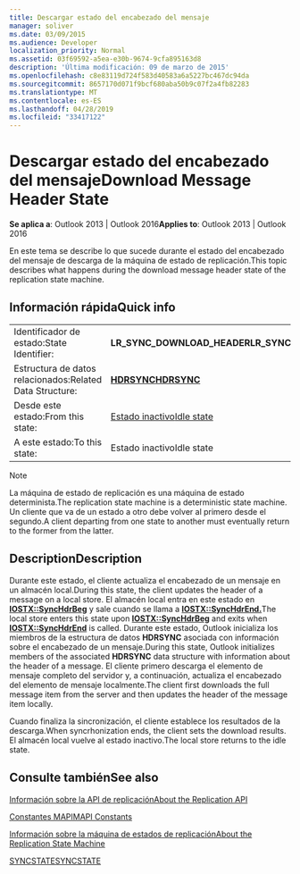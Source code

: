 ```yaml
---
title: Descargar estado del encabezado del mensaje
manager: soliver
ms.date: 03/09/2015
ms.audience: Developer
localization_priority: Normal
ms.assetid: 03f69592-a5ea-e30b-9674-9cfa895163d8
description: 'Última modificación: 09 de marzo de 2015'
ms.openlocfilehash: c8e83119d724f583d40583a6a5227bc467dc94da
ms.sourcegitcommit: 8657170d071f9bcf680aba50b9c07f2a4fb82283
ms.translationtype: MT
ms.contentlocale: es-ES
ms.lasthandoff: 04/28/2019
ms.locfileid: "33417122"
---
```

# <a name="download-message-header-state"></a><span data-ttu-id="1b9f4-103">Descargar estado del encabezado del mensaje</span><span class="sxs-lookup"><span data-stu-id="1b9f4-103">Download Message Header State</span></span>

  
  
<span data-ttu-id="1b9f4-104">**Se aplica a**: Outlook 2013 | Outlook 2016</span><span class="sxs-lookup"><span data-stu-id="1b9f4-104">**Applies to**: Outlook 2013 | Outlook 2016</span></span> 
  
 <span data-ttu-id="1b9f4-105">En este tema se describe lo que sucede durante el estado del encabezado del mensaje de descarga de la máquina de estado de replicación.</span><span class="sxs-lookup"><span data-stu-id="1b9f4-105">This topic describes what happens during the download message header state of the replication state machine.</span></span> 
  
## <a name="quick-info"></a><span data-ttu-id="1b9f4-106">Información rápida</span><span class="sxs-lookup"><span data-stu-id="1b9f4-106">Quick info</span></span>

|||
|:-----|:-----|
|<span data-ttu-id="1b9f4-107">Identificador de estado:</span><span class="sxs-lookup"><span data-stu-id="1b9f4-107">State Identifier:</span></span>  <br/> |<span data-ttu-id="1b9f4-108">**LR_SYNC_DOWNLOAD_HEADER**</span><span class="sxs-lookup"><span data-stu-id="1b9f4-108">**LR_SYNC_DOWNLOAD_HEADER**</span></span> <br/> |
|<span data-ttu-id="1b9f4-109">Estructura de datos relacionados:</span><span class="sxs-lookup"><span data-stu-id="1b9f4-109">Related Data Structure:</span></span>  <br/> |<span data-ttu-id="1b9f4-110">**[HDRSYNC](hdrsync.md)**</span><span class="sxs-lookup"><span data-stu-id="1b9f4-110">**[HDRSYNC](hdrsync.md)**</span></span> <br/> |
|<span data-ttu-id="1b9f4-111">Desde este estado:</span><span class="sxs-lookup"><span data-stu-id="1b9f4-111">From this state:</span></span>  <br/> |[<span data-ttu-id="1b9f4-112">Estado inactivo</span><span class="sxs-lookup"><span data-stu-id="1b9f4-112">Idle state</span></span>](idle-state.md) <br/> |
|<span data-ttu-id="1b9f4-113">A este estado:</span><span class="sxs-lookup"><span data-stu-id="1b9f4-113">To this state:</span></span>  <br/> |<span data-ttu-id="1b9f4-114">Estado inactivo</span><span class="sxs-lookup"><span data-stu-id="1b9f4-114">Idle state</span></span>  <br/> |
   
> [!NOTE]
> <span data-ttu-id="1b9f4-115">La máquina de estado de replicación es una máquina de estado determinista.</span><span class="sxs-lookup"><span data-stu-id="1b9f4-115">The replication state machine is a deterministic state machine.</span></span> <span data-ttu-id="1b9f4-116">Un cliente que va de un estado a otro debe volver al primero desde el segundo.</span><span class="sxs-lookup"><span data-stu-id="1b9f4-116">A client departing from one state to another must eventually return to the former from the latter.</span></span> 
  
## <a name="description"></a><span data-ttu-id="1b9f4-117">Description</span><span class="sxs-lookup"><span data-stu-id="1b9f4-117">Description</span></span>

<span data-ttu-id="1b9f4-118">Durante este estado, el cliente actualiza el encabezado de un mensaje en un almacén local.</span><span class="sxs-lookup"><span data-stu-id="1b9f4-118">During this state, the client updates the header of a message on a local store.</span></span> <span data-ttu-id="1b9f4-119">El almacén local entra en este estado en **[IOSTX::SyncHdrBeg](iostx-synchdrbeg.md)** y sale cuando se llama a **[IOSTX::SyncHdrEnd.](iostx-synchdrend.md)**</span><span class="sxs-lookup"><span data-stu-id="1b9f4-119">The local store enters this state upon **[IOSTX::SyncHdrBeg](iostx-synchdrbeg.md)** and exits when **[IOSTX::SyncHdrEnd](iostx-synchdrend.md)** is called.</span></span> <span data-ttu-id="1b9f4-120">Durante este estado, Outlook inicializa los miembros de la estructura de datos **HDRSYNC** asociada con información sobre el encabezado de un mensaje.</span><span class="sxs-lookup"><span data-stu-id="1b9f4-120">During this state, Outlook initializes members of the associated **HDRSYNC** data structure with information about the header of a message.</span></span> <span data-ttu-id="1b9f4-121">El cliente primero descarga el elemento de mensaje completo del servidor y, a continuación, actualiza el encabezado del elemento de mensaje localmente.</span><span class="sxs-lookup"><span data-stu-id="1b9f4-121">The client first downloads the full message item from the server and then updates the header of the message item locally.</span></span> 
  
<span data-ttu-id="1b9f4-122">Cuando finaliza la sincronización, el cliente establece los resultados de la descarga.</span><span class="sxs-lookup"><span data-stu-id="1b9f4-122">When syncrhonization ends, the client sets the download results.</span></span> <span data-ttu-id="1b9f4-123">El almacén local vuelve al estado inactivo.</span><span class="sxs-lookup"><span data-stu-id="1b9f4-123">The local store returns to the idle state.</span></span>
  
## <a name="see-also"></a><span data-ttu-id="1b9f4-124">Consulte también</span><span class="sxs-lookup"><span data-stu-id="1b9f4-124">See also</span></span>



[<span data-ttu-id="1b9f4-125">Información sobre la API de replicación</span><span class="sxs-lookup"><span data-stu-id="1b9f4-125">About the Replication API</span></span>](about-the-replication-api.md)
  
[<span data-ttu-id="1b9f4-126">Constantes MAPI</span><span class="sxs-lookup"><span data-stu-id="1b9f4-126">MAPI Constants</span></span>](mapi-constants.md)
  
[<span data-ttu-id="1b9f4-127">Información sobre la máquina de estados de replicación</span><span class="sxs-lookup"><span data-stu-id="1b9f4-127">About the Replication State Machine</span></span>](about-the-replication-state-machine.md)
  
[<span data-ttu-id="1b9f4-128">SYNCSTATE</span><span class="sxs-lookup"><span data-stu-id="1b9f4-128">SYNCSTATE</span></span>](syncstate.md)

